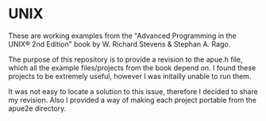 # UNIX

These are working examples from the "Advanced Programming in the UNIX® 2nd Edition" book by W. Richard Stevens & Stephan A. Rago. 

The purpose of this repository is to provide a revision to the apue.h file, which all the example files/projects from the book depend on. I found these projects to be extremely useful, however I was initailly unable to run them. 

It was not easy to locate a solution to this issue, therefore I decided to share my revision. Also I provided a way of making each project portable from the apue2e directory.
